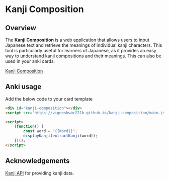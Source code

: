 # Kanji Composition

## Overview

The **Kanji Composition** is a web application that allows users to input Japanese text and retrieve the meanings of individual kanji characters. This tool is particularly useful for learners of Japanese, as it provides an easy way to understand kanji compositions and their meanings. This can also be used in your anki cards.

[Kanji Composition](https://vigneshwar221b.github.io/kanji-composition/)

## Anki usage

Add the below code to your card template

```html
<div id="kanji-composition"></div>
<script src="https://vigneshwar221b.github.io/kanji-composition/main.js"></script>

<script>
	(function() {
        const word = "{{Word}}";
        displayKanji(extractKanji(word));
    })();
</script>
```
## Acknowledgements

[Kanji API](https://kanjiapi.dev/) for providing kanji data.
